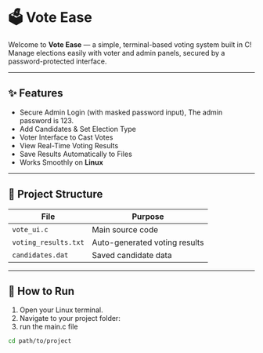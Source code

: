 # 🗳️ Vote Ease

Welcome to **Vote Ease** — a simple, terminal-based voting system built in C!  
Manage elections easily with voter and admin panels, secured by a password-protected interface.

---

## ✨ Features
- Secure Admin Login (with masked password input), The admin password is 123. 
- Add Candidates & Set Election Type
- Voter Interface to Cast Votes
- View Real-Time Voting Results
- Save Results Automatically to Files
- Works Smoothly on **Linux**

---

## 📂 Project Structure

| File            | Purpose                        |
|-----------------|---------------------------------|
| `vote_ui.c`   | Main source code                |
| `voting_results.txt` | Auto-generated voting results |
| `candidates.dat` | Saved candidate data            |


---

## 🚀 How to Run

1. Open your Linux terminal.
2. Navigate to your project folder:
3. run the main.c file

```bash
cd path/to/project
